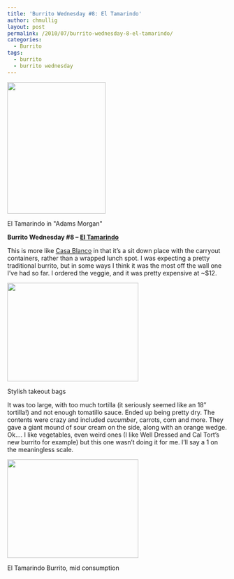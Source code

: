```yaml
---
title: 'Burrito Wednesday #8: El Tamarindo'
author: chmullig
layout: post
permalink: /2010/07/burrito-wednesday-8-el-tamarindo/
categories:
  - Burrito
tags:
  - burrito
  - burrito wednesday
---
```

<div id="attachment_239" style="width: 235px" class="wp-caption aligncenter">
  <a href="http://chmullig.com/wp-content/uploads/2010/07/IMG_0009.jpg"><img class="size-medium wp-image-239" title="El Tamarindo" src="http://chmullig.com/wp-content/uploads/2010/07/IMG_0009-225x300.jpg" alt="" width="225" height="300" /></a>
  
  <p class="wp-caption-text">
    El Tamarindo in "Adams Morgan"
  </p>
</div>

**Burrito Wednesday #8 &#8211; [El Tamarindo][1]**

This is more like [Casa Blanco][2] in that it&#8217;s a sit down place with the carryout containers, rather than a wrapped lunch spot. I was expecting a pretty traditional burrito, but in some ways I think it was the most off the wall one I&#8217;ve had so far. I ordered the veggie, and it was pretty expensive at ~$12.

<div id="attachment_240" style="width: 310px" class="wp-caption aligncenter">
  <a href="http://chmullig.com/wp-content/uploads/2010/07/IMG_00081.jpg"><img class="size-medium wp-image-240" title="Stylish takeout bag" src="http://chmullig.com/wp-content/uploads/2010/07/IMG_00081-300x225.jpg" alt="" width="300" height="225" /></a>
  
  <p class="wp-caption-text">
    Stylish takeout bags
  </p>
</div>

It was too large, with too much tortilla (it seriously seemed like an 18&#8243; tortilla!) and not enough tomatillo sauce. Ended up being pretty dry. The contents were crazy and included *cucumber*, carrots, corn and more. They gave a giant mound of sour cream on the side, along with an orange wedge. Ok&#8230;. I like vegetables, even weird ones (I like Well Dressed and Cal Tort&#8217;s new burrito for example) but this one wasn&#8217;t doing it for me. I&#8217;ll say a 1 on the meaningless scale.

<div id="attachment_241" style="width: 310px" class="wp-caption aligncenter">
  <a href="http://chmullig.com/wp-content/uploads/2010/07/IMG_0015.jpg"><img class="size-medium wp-image-241" title="Burrito" src="http://chmullig.com/wp-content/uploads/2010/07/IMG_0015-300x225.jpg" alt="" width="300" height="225" /></a>
  
  <p class="wp-caption-text">
    El Tamarindo Burrito, mid consumption
  </p>
</div>

 [1]: http://eltamarindodc.com/ "Annoying flash site"
 [2]: /2010/06/burrito-wednesday-4-casa-blanca/ "Burrito Weds #4"